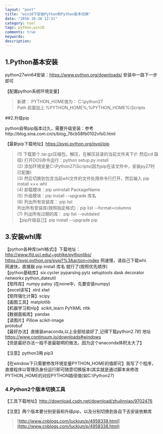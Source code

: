 ```yaml
---
layout: "post"
title: "win10下安装Python和Python版本切换"
date: "2016-10-26 12:31"
category: tool
tags: python,win10
comments: true
keywords:
description:
---
```


## 1.Python基本安装

python27win64安装：https://www.python.org/downloads/  安装中一路下一步即可

【配置python系统环境变量】

> 新建： PYTHON_HOME值为： C:\python27    
> Path 前面加上  %PYTHON_HOME%;%PYTHON_HOME%\Scripts


##2.升级pip

python自带pip版本过久，需要升级安装：参考http://blog.sina.com.cn/s/blog_76cb58fb0102vfs0.html

【最新pip下载地址】https://pypi.python.org/pypi/pip

> (1) 下载那个.tar.gz压缩包，解压，在解压目录的当前文件夹下(f: 然后cd 路径)  打开DOS命令运行：python setup.py install    
> (2) 添加环境变量C:\Python27\Scripts(因为pip在该文件中，安装py27时已配置)    
> (3) 然后切换到包含当前whl文件的文件处用命令行打开，然后输入 pip install ×××.whl    
> (4) 卸载模块：pip uninstall PackageName    
> (5) 升级模块：pip install --upgrade 库名    
> (6) 列出所有安装库： pip list    
>      列出所有安装库(按照指定格式)：pip list --format=columns    
>  (7) 列出所有过期的库： pip list --outdated    
> 【pip升级自己】pip install --upgrade pip

## 3.安装whl库

【python各种库(whl格式)】下载地址：    
 	http://www.lfd.uci.edu/~gohlke/pythonlibs/    
	https://pypi.python.org/pypi?%3Aaction=index
网速慢，请自己下载whl.    
网速快，直接敲 pip install 库名  就行了(按照优先顺序)    
【python基础库】six  cycler pyparsing pytz setuptools dask decorator  networkx python_dateutil    
【矩阵库】numpy  patsy (在none中，先要安装numpy)    
【excel读写】xlrd xlwt    
【矩阵强化计算】scipy    
【画图工具】matplotlib    
【机器学习和nlp】scikit_learn PyYAML nltk    
【数据面板库】pandas    
【读图片】Pillow   scikit-image    
protobuf    
【最好办法】直接装anaconda,以上全部给装好了,记得下载python2.7的 地址 https://www.continuum.io/downloads#windows    
【但是最好办法一般不是最聪明的做法，因为这个anaconda体积太大了】    

【注意】python3用 pip3

【在window下只需要修改环境变量PYTHON_HOME的值即可】我写了个程序，直接程序以管理员身份运行即可随意切换版本(其实就是通过脚本来修改PYTHON_HOME的对应PYTHON路径值(如C:\Python27)

### 4.Python2个版本切换工具

【工具下载地址】http://download.csdn.net/download/zhulinniao/9702476

【注意】两个版本要分别安装和升级pip，以及分别切换到各自下去安装依赖库

> [http://www.cnblogs.com/luckjun/p/4958338.html](http://www.cnblogs.com/luckjun/p/4958338.html)
